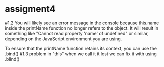 # assigment4
#1.2
You will likely see an error message in the console because this.name inside the printName function no longer refers to the object. It will result in something like "Cannot read property 'name' of undefined" or similar, depending on the JavaScript environment you are using.

To ensure that the printName function retains its context, you can use the .bind()
#1.3
problem in "this" when we call it it lost
we can fix it with using .blind()
